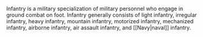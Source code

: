 Infantry is a military specialization of military personnel who engage in ground combat on foot. Infantry generally consists of light infantry, irregular infantry, heavy infantry, mountain infantry, motorized infantry, mechanized infantry, airborne infantry, air assault infantry, and [[Navy|naval]] infantry.